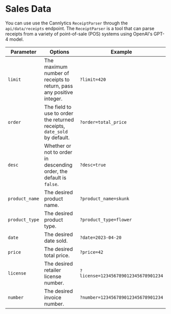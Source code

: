 # Sales Data <a name="sales-data"></a>

You can use use the Cannlytics `ReceiptParser` through the `api/data/receipts` endpoint. The `ReceiptParser` is a tool that can parse receipts from a variety of point-of-sale (POS) systems using OpenAI's GPT-4 model.

| Parameter | Options | Example |
|-----------|---------|---------|
| `limit` | The maximum number of receipts to return, pass any positive integer. | `?limit=420` |
| `order` | The field to use to order the returned receipts, `date_sold` by default. | `?order=total_price` |
| `desc` | Whether or not to order in descending order, the default is `false`.  | `?desc=true` |
| `product_name` | The desired product name. | `?product_name=skunk` |
| `product_type` | The desired product type. | `?product_type=flower` |
| `date` | The desired date sold. | `?date=2023-04-20` |
| `price` | The desired total price. | `?price=42` |
| `license` | The desired retailer license number. | `?license=123456789012345678901234` |
| `number` | The desired invoice number. | `?number=123456789012345678901234` |

